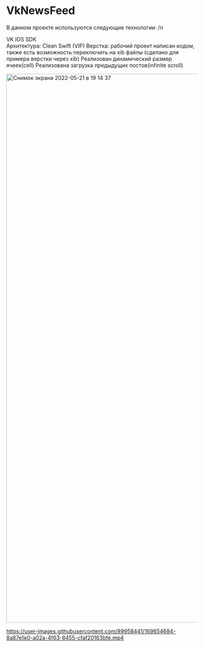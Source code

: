 # VkNewsFeed

В данном проекте используются следующие технологии: /n

VK IOS SDK      
Архитектура: Clean Swift (VIP)
Верстка: рабочий проект написан кодом, также есть возможность переключить на xib файлы (сделано для примера верстки через xib)
Реализован динамический размер ячеек(cell)
Реализована загрузка предыдущих постов(infinite scroll)


<img width="1440" alt="Снимок экрана 2022-05-21 в 19 14 37" src="https://user-images.githubusercontent.com/89958441/169659609-e1a61c80-03f3-4d8c-8fe1-d2d02a8ea111.png">

https://user-images.githubusercontent.com/89958441/169654684-8a87e1e0-a02a-4f63-8455-cfaf20163bfe.mp4

